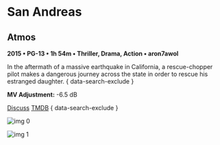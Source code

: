 # San Andreas

## Atmos

**2015 • PG-13 • 1h 54m • Thriller, Drama, Action • aron7awol**

In the aftermath of a massive earthquake in California, a rescue-chopper pilot makes a dangerous journey across the state in order to rescue his estranged daughter.
{ data-search-exclude }

**MV Adjustment:** -6.5 dB

[Discuss](https://www.avsforum.com/threads/bass-eq-for-filtered-movies.2995212/post-56753330)  [TMDB](https://www.themoviedb.org/movie/254128)
{ data-search-exclude }

![img 0](https://i.imgur.com/pPzGWoU.jpg)

![img 1](https://i.imgur.com/oDWiJBF.jpg)

